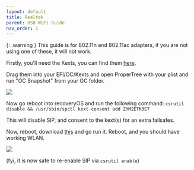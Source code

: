 ```yaml
---
layout: default
title: Realtek
parent: USB WiFi Guide
nav_order: 1
---
```


{: .warning }
This guide is for 802.11n and 802.11ac adapters, if you are not using one of these, it will not work.

Firstly, you'll need the Kexts, you can find them [here](https://github.com/chris1111/Wireless-USB-Big-Sur-Adapter/tree/a004dd0c094e0d1dc12dceaeff81684963377798/Package%20sources/drivers).

Drag them into your EFI/OC/Kexts and open ProperTree with your plist and run "OC Snapshot" from your OC folder.

![](https://media.cleanshot.cloud/media/100116/699WG8lwr4gxsqrFRmvBJ5qBF8z0eslukTwDP8Uu.jpeg?Expires=1730473055&Signature=Q8FJ~nFFkJr-rGpS-drGYX5SAMQrtG~Aj-Kn61Op6coRRc1Sf2MRAXYWbWcJJYnDrFMvjA-CFRfSQucP61D0yQVp93bFbGrLzHDM8vYUhTMgu90qjWfCeCCGPm2RvNH42VF~6G6rmzDjkqxbaAeo~zzHQ656KaymkVaMgnXEnRYa3LdikVeda2DLnu-qMk36BQjkDU9xAmPseOH4hN4XDwHrLjx1kk7YrmJb9KIR5bwTaIuq553e27L5LOO82HidrIog-~eT5PUNogCWSivb38GWWkKcYcnTuwi5rsZGRtMPkkvTE3EmjbUWaJWOkHUjaYBGBsuMeXmDfkPc5SCsYA__&Key-Pair-Id=K269JMAT9ZF4GZ)

Now go reboot into recoveryOS and run the following command: ```csrutil disable && /usr/sbin/spctl kext-consent add ZYM2ETK3E7```

This will disable SIP, and consent to the kext(s) for an extra failsafes.

Now, reboot, download [this](https://github.com/chris1111/Wireless-USB-OC-Big-Sur-Adapter/releases/download/V17/Wireless.USB.OC.Big.Sur.Adapter-V17.zip) and go run it. Reboot, and you should have working WLAN.

![](https://media.cleanshot.cloud/media/100116/Ov50DvsNqk8FmBMIT5JCOwFagQl1ateRT8DSccwt.jpeg?Expires=1730473179&Signature=DX5Ht8W9VIt8-OQM7rui7VNLh6V1YN52ArVg037D5fAnYw4~V6SAZ~oTBURC5Tv8h~6wZWdn0qszEl6uYTlqLTTvJ9dnZaT7clAijuXMtctrBZ3PlO-5j1RvgrnwqHNSLWYXIW3JtXXsk6DEaa8LCZ3qTG-60rvsBtrpC8R9n9daQjwAdlnmlUbmVFZ2fy3rfeKiuGY7aeg4jg5DTutrfHHL3IDi7n370YcIK4ntx4ZRBe8McCt5ZkJcIpiBUtkdSPSQz0dtyOq2S68wMKEUZTAR0~Rh~zsl4RecG~LT4-d4kIoIK8bW6P94LEweCLJu7jzhzAtHNjW2-g4MLMG28Q__&Key-Pair-Id=K269JMAT9ZF4GZ)

(fyi, it is now safe to re-enable SIP via `csrutil enable`)